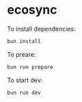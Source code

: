 # ecosync

To install dependencies:

```bash
bun install
```
To preare:

```bash
bun run prepare
```

To start dev:

```bash
bun run dev
```